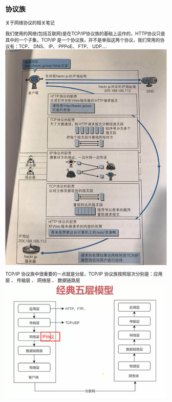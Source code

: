 ## 协议族
关于网络协议的相关笔记

我们使用的网络(包括互联网)是在TCP/IP协议族的基础上运作的，HTTP协议只是其中的一个子集，TCP/IP 是一个协议族，并不是单指这两个协议，我们常用的协议有：TCP、 DNS、 IP、 PPPoE、 FTP、 UDP....
![协议族使用图](img/xieyizu.jpg)


TCP/IP 协议族中很重要的一点就是分层，TCP/IP 协议族按照层次分别是：应用层 、 传输层 、 网络层 、 数据链路层
![分层图](img/fengceng.png)
